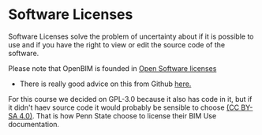 # Software Licenses

Software Licenses solve the problem of uncertainty about if it is possible to use and if you have the right to view or edit the source code of the software.

Please note that OpenBIM is founded in [Open Software licenses](https://opendefinition.org/)

* There is really good advice on this from Github [here.](https://docs.github.com/en/repositories/managing-your-repositorys-settings-and-features/customizing-your-repository/licensing-a-repository)

For this course we decided on GPL-3.0 because it also has code in it, but if it didn't haev source code it would probably be sensible to choose [(CC BY-SA 4.0)](https://creativecommons.org/licenses/by-sa/4.0/). That is how Penn State choose to license their BIM Use documentation.

